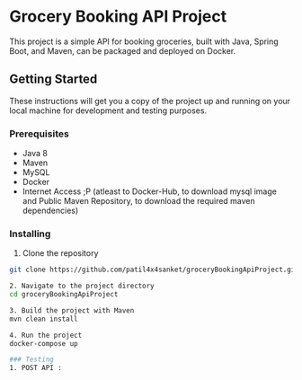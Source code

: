 # Grocery Booking API Project

This project is a simple API for booking groceries, built with Java, Spring Boot, and Maven, can be packaged and deployed on Docker.

## Getting Started

These instructions will get you a copy of the project up and running on your local machine for development and testing purposes.

### Prerequisites

- Java 8
- Maven
- MySQL
- Docker
- Internet Access ;P  (atleast to Docker-Hub, to download mysql image and Public Maven Repository, to download the required maven dependencies) 

### Installing

1. Clone the repository
```bash
git clone https://github.com/patil4x4sanket/groceryBookingApiProject.git

2. Navigate to the project directory
cd groceryBookingApiProject

3. Build the project with Maven
mvn clean install

4. Run the project
docker-compose up

### Testing
1. POST API :
  
